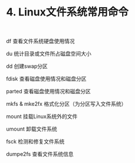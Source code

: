 # 4. Linux文件系统常用命令

‍

df              查看文件系统硬盘使用情况

du             统计目录或文件所占磁盘空间大小

dd             创建swap分区

fdisk          查看磁盘使用情况和磁盘分区

parted       查看磁盘使用情况和磁盘分区

mkfs & mke2fx  格式化分区（为分区写入文件系统）

mount       挂载Linux系统外的文件

umount     卸载文件系统

fsck            检测和修复文件系统

dumpe2fs  查看文件系统信息

‍

‍

